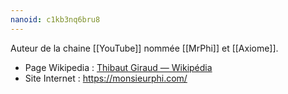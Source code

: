 ```yaml
---
nanoid: c1kb3nq6bru8
---
```

Auteur de la chaine [[YouTube]] nommée [[MrPhi]] et [[Axiome]].

- Page Wikipedia : [Thibaut Giraud — Wikipédia](https://fr.wikipedia.org/wiki/Thibaut_Giraud)
- Site Internet : https://monsieurphi.com/
